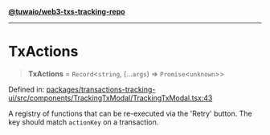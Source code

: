 [**@tuwaio/web3-txs-tracking-repo**](../../../README.md)

***

# TxActions

> **TxActions** = `Record`\<`string`, (...`args`) => `Promise`\<`unknown`\>\>

Defined in: [packages/transactions-tracking-ui/src/components/TrackingTxModal/TrackingTxModal.tsx:43](https://github.com/TuwaIO/web3-transactions-tracking/blob/65f363300724bdf9b035eaffd2ca6ee39c3a7709/packages/transactions-tracking-ui/src/components/TrackingTxModal/TrackingTxModal.tsx#L43)

A registry of functions that can be re-executed via the 'Retry' button. The key should match `actionKey` on a transaction.
